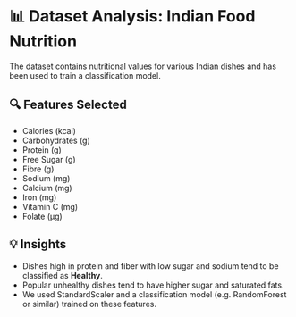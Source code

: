 # 📊 Dataset Analysis: Indian Food Nutrition

The dataset contains nutritional values for various Indian dishes and has been used to train a classification model.

## 🔍 Features Selected
- Calories (kcal)
- Carbohydrates (g)
- Protein (g)
- Free Sugar (g)
- Fibre (g)
- Sodium (mg)
- Calcium (mg)
- Iron (mg)
- Vitamin C (mg)
- Folate (µg)

## 💡 Insights

- Dishes high in protein and fiber with low sugar and sodium tend to be classified as **Healthy**.
- Popular unhealthy dishes tend to have higher sugar and saturated fats.
- We used StandardScaler and a classification model (e.g. RandomForest or similar) trained on these features.
